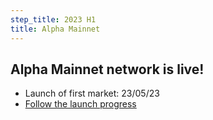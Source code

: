 ```yaml
---
step_title: 2023 H1
title: Alpha Mainnet
---
```


## Alpha Mainnet network is live!

- Launch of first market: 23/05/23
- <a class="underline hover:no-underline" target="_blank" href="https://vegaprotocol.notion.site/The-Road-to-Vega-Mainnet-Countdown-to-Trading-576bc2655b0742cd941d38569c456240">Follow the launch progress</a>
